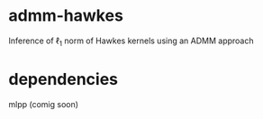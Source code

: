 # admm-hawkes
Inference of $\ell_1$ norm of Hawkes kernels using an ADMM approach

# dependencies
mlpp (comig soon)
